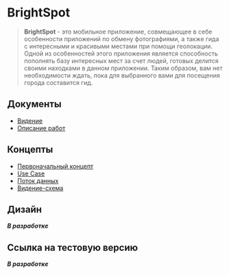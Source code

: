 # BrightSpot

> **BrightSpot** - это мобильное приложение, совмещающее в себе особенности приложений по обмену фотографиями, а также гида с интересными и красивыми местами при помощи геолокации. Одной из особенностей этого приложения является способность пополнять базу интересных мест за счет людей, готовых делится своими находками в данном приложении. Таким образом, вам нет необходимости ждать, пока для выбранного вами для посещения города составится гид. 

## Документы

- [Видение](Documents/Vision.md)
- [Описание работ](Documents/DescriptionWork.md)

## Концепты

- [Первоначальный концепт](Concepts/Concept_v1.png)
- [Use Case](Concepts/UseCase.png)
- [Поток данных](Concepts/DataStream.png)
- [Видение-схема](Concepts/Vision.jpg)

## Дизайн

***В разработке***

## Ссылка на тестовую версию

***В разработке***